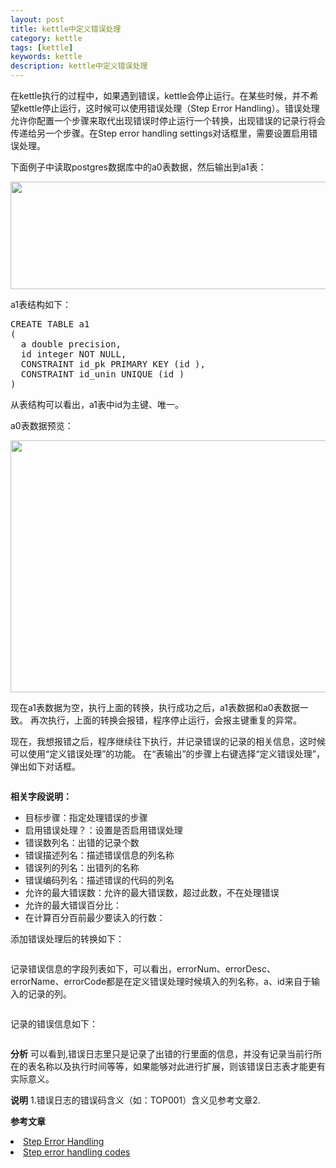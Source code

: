 ```yaml
---
layout: post
title: kettle中定义错误处理
category: kettle
tags: [kettle]
keywords: kettle
description: kettle中定义错误处理
---
```

在kettle执行的过程中，如果遇到错误，kettle会停止运行。在某些时候，并不希望kettle停止运行，这时候可以使用错误处理（Step Error Handling）。错误处理允许你配置一个步骤来取代出现错误时停止运行一个转换，出现错误的记录行将会传递给另一个步骤。在Step error handling settings对话框里，需要设置启用错误处理。

下面例子中读取postgres数据库中的a0表数据，然后输出到a1表：
<div class="pic">
<img alt="" src="http://ww2.sinaimg.cn/mw600/48e24b4cjw1dq56wck3m7j.jpg" class="alignnone" width="600" height="172" />
</div>

a1表结构如下：
<pre lang="sql">
CREATE TABLE a1
(
  a double precision,
  id integer NOT NULL,
  CONSTRAINT id_pk PRIMARY KEY (id ),
  CONSTRAINT id_unin UNIQUE (id )
)
</pre>

从表结构可以看出，a1表中id为主键、唯一。

a0表数据预览：
<div class="pic">
<img alt="" src="http://ww4.sinaimg.cn/mw600/48e24b4cjw1dq56wcr6c2j.jpg" class="alignnone" width="553" height="403" />
</div>

现在a1表数据为空，执行上面的转换，执行成功之后，a1表数据和a0表数据一致。
再次执行，上面的转换会报错，程序停止运行，会报主键重复的异常。

现在，我想报错之后，程序继续往下执行，并记录错误的记录的相关信息，这时候可以使用“定义错误处理”的功能。
在“表输出”的步骤上右键选择“定义错误处理”，弹出如下对话框。
<div class="pic">
<img src="http://ww3.sinaimg.cn/mw600/48e24b4cjw1dq56wd5ckwj.jpg" alt="" />
</div>

<strong>相关字段说明：</strong>

- 目标步骤：指定处理错误的步骤
- 启用错误处理？：设置是否启用错误处理
- 错误数列名：出错的记录个数
- 错误描述列名：描述错误信息的列名称
- 错误列的列名：出错列的名称
- 错误编码列名：描述错误的代码的列名
- 允许的最大错误数：允许的最大错误数，超过此数，不在处理错误
- 允许的最大错误百分比：
- 在计算百分百前最少要读入的行数：

添加错误处理后的转换如下：
<div class="pic">
<img src="http://ww4.sinaimg.cn/mw600/48e24b4cjw1dq56wdntipj.jpg" alt="" />
</div>

记录错误信息的字段列表如下，可以看出，errorNum、errorDesc、errorName、errorCode都是在定义错误处理时候填入的列名称，a、id来自于输入的记录的列。
<div class="pic">
<img src="http://ww2.sinaimg.cn/mw600/48e24b4cjw1dq56wdvk6uj.jpg" alt="" />
</div>

记录的错误信息如下：
<div class="pic">
<img src="http://ww4.sinaimg.cn/mw600/48e24b4cjw1dq56we2sn2j.jpg" alt="" />
</div>

<strong>分析</strong>
可以看到,错误日志里只是记录了出错的行里面的信息，并没有记录当前行所在的表名称以及执行时间等等，如果能够对此进行扩展，则该错误日志表才能更有实际意义。

<strong>说明</strong>
1.错误日志的错误码含义（如：TOP001）含义见参考文章2.

<strong>参考文章</strong>
<li><a href="http://wiki.pentaho.com/display/EAI/.09+Transformation+Steps#.09TransformationSteps-StepErrorHandling" target="_blank">Step Error Handling</a>
</li>
<li><a href="http://wiki.pentaho.com/display/COM/Step+error+handling+codes" target="_blank">Step error handling codes</a>
</li>
